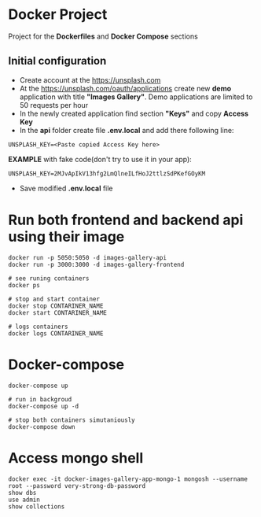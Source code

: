 # Docker Project

Project for the **Dockerfiles** and **Docker Compose** sections

## Initial configuration

- Create account at the https://unsplash.com
- At the https://unsplash.com/oauth/applications create new **demo** application with title **"Images Gallery"**.
  Demo applications are limited to 50 requests per hour
- In the newly created application find section **"Keys"** and copy **Access Key**
- In the **api** folder create file **.env.local** and add there following line:

```
UNSPLASH_KEY=<Paste copied Access Key here>
```

**EXAMPLE** with fake code(don't try to use it in your app):

```
UNSPLASH_KEY=2MJvApIkV13hfg2LmQlneILfHoJ2ttlzSdPKefGOyKM
```

- Save modified **.env.local** file

# Run both frontend and backend api using their image
```
docker run -p 5050:5050 -d images-gallery-api
docker run -p 3000:3000 -d images-gallery-frontend

# see runing containers
docker ps

# stop and start container
docker stop CONTARINER_NAME
docker start CONTARINER_NAME

# logs containers
docker logs CONTARINER_NAME
```

# Docker-compose
```
docker-compose up

# run in backgroud
docker-compose up -d

# stop both containers simutaniously 
docker-compose down

```

# Access mongo shell
```
docker exec -it docker-images-gallery-app-mongo-1 mongosh --username root --password very-strong-db-password
show dbs
use admin
show collections
```